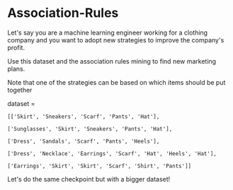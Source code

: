 # Association-Rules
Let's say you are a machine learning engineer working for a clothing company and you want to adopt new strategies to improve the company's profit.

Use this dataset and the association rules mining to find new marketing plans. 

Note that one of the strategies can be based on which items should be put together

dataset = 
    
    [['Skirt', 'Sneakers', 'Scarf', 'Pants', 'Hat'],

    ['Sunglasses', 'Skirt', 'Sneakers', 'Pants', 'Hat'],

    ['Dress', 'Sandals', 'Scarf', 'Pants', 'Heels'],

    ['Dress', 'Necklace', 'Earrings', 'Scarf', 'Hat', 'Heels', 'Hat'],

    ['Earrings', 'Skirt', 'Skirt', 'Scarf', 'Shirt', 'Pants']]


Let's do the same checkpoint but with a bigger dataset!
